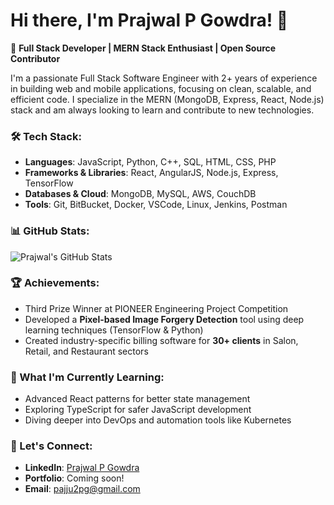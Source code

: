 # Hi there, I'm Prajwal P Gowdra! 👋

🚀 **Full Stack Developer | MERN Stack Enthusiast | Open Source Contributor**

I'm a passionate Full Stack Software Engineer with 2+ years of experience in building web and mobile applications, focusing on clean, scalable, and efficient code. I specialize in the MERN (MongoDB, Express, React, Node.js) stack and am always looking to learn and contribute to new technologies.

### 🛠️ Tech Stack:
- **Languages**: JavaScript, Python, C++, SQL, HTML, CSS, PHP
- **Frameworks & Libraries**: React, AngularJS, Node.js, Express, TensorFlow
- **Databases & Cloud**: MongoDB, MySQL, AWS, CouchDB
- **Tools**: Git, BitBucket, Docker, VSCode, Linux, Jenkins, Postman

### 📊 GitHub Stats:

![Prajwal's GitHub Stats](https://github-readme-stats.vercel.app/api?username=Prajwalgowdru143&show_icons=true&theme=tokyonight&hide=issues)

### 🏆 Achievements:
- Third Prize Winner at PIONEER Engineering Project Competition
- Developed a **Pixel-based Image Forgery Detection** tool using deep learning techniques (TensorFlow & Python)
- Created industry-specific billing software for **30+ clients** in Salon, Retail, and Restaurant sectors

### 🌱 What I'm Currently Learning:
- Advanced React patterns for better state management
- Exploring TypeScript for safer JavaScript development
- Diving deeper into DevOps and automation tools like Kubernetes

### 🔗 Let's Connect:
- **LinkedIn**: [Prajwal P Gowdra](https://www.linkedin.com/in/prajwal-prabhugowda-gowdra-21bb31205/)
- **Portfolio**: Coming soon!
- **Email**: [pajju2pg@gmail.com](mailto:pajju2pg@gmail.com)

